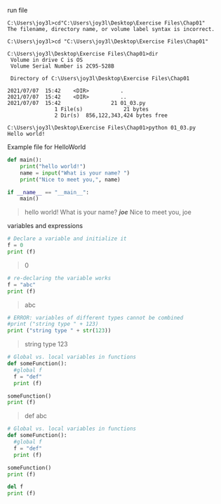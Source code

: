 



run file

```pyhon
C:\Users\joy3l>cd"C:\Users\joy3l\Desktop\Exercise Files\Chap01"
The filename, directory name, or volume label syntax is incorrect.

C:\Users\joy3l>cd "C:\Users\joy3l\Desktop\Exercise Files\Chap01"

C:\Users\joy3l\Desktop\Exercise Files\Chap01>dir
 Volume in drive C is OS
 Volume Serial Number is 2C95-528B

 Directory of C:\Users\joy3l\Desktop\Exercise Files\Chap01

2021/07/07  15:42    <DIR>          .
2021/07/07  15:42    <DIR>          ..
2021/07/07  15:42                21 01_03.py
               1 File(s)             21 bytes
               2 Dir(s)  856,122,343,424 bytes free

C:\Users\joy3l\Desktop\Exercise Files\Chap01>python 01_03.py
Hello world!
```

Example file for HelloWorld
```python
def main():
    print("hello world!")
    name = input("What is your name? ")
    print("Nice to meet you,", name)

if __name__ == "__main__":
    main()
```
> hello world!
> What is your name? ***joe***
  Nice to meet you, joe

variables and expressions

```python
# Declare a variable and initialize it
f = 0
print (f)
```
> 0

```python
# re-declaring the variable works
f = "abc"
print (f)
```
> abc

```python
# ERROR: variables of different types cannot be combined
#print ("string type " + 123)
print ("string type " + str(123))
```
> string type 123

```python
# Global vs. local variables in functions
def someFunction():
  #global f
  f = "def"
  print (f)

someFunction()
print (f)
```
> def
  abc
```python
# Global vs. local variables in functions
def someFunction():
  #global f
  f = "def"
  print (f)

someFunction()
print (f)
```

```python
del f
print (f)
```

```python

```

```python

```

```python

```

```python

```

```python

```

```python

```
